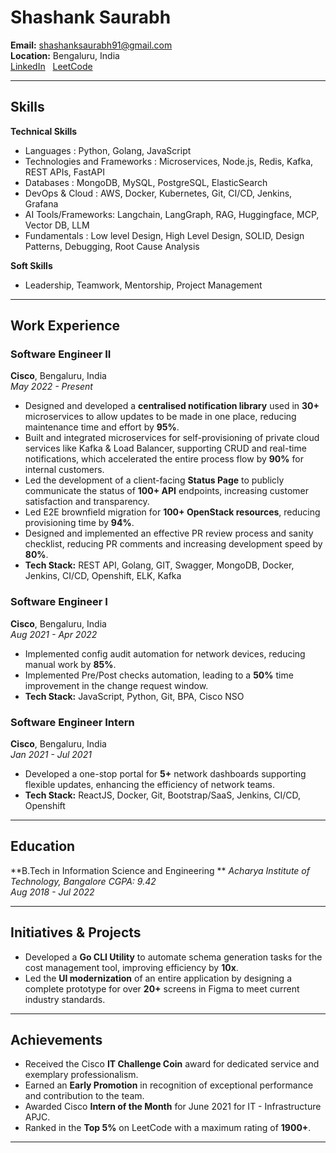 # Shashank Saurabh

**Email:** [shashanksaurabh91@gmail.com](mailto:shashanksaurabh91@gmail.com])   
**Location:** Bengaluru, India  
[LinkedIn](https://www.linkedin.com/in/shashank-saurabh10) &nbsp; [LeetCode](https://leetcode.com/u/shashanksaurabh91/)

---

## Skills

**Technical Skills**

- Languages : Python, Golang, JavaScript
- Technologies and Frameworks : Microservices, Node.js, Redis, Kafka, REST APIs, FastAPI
- Databases : MongoDB, MySQL, PostgreSQL, ElasticSearch
- DevOps & Cloud : AWS, Docker, Kubernetes, Git, CI/CD, Jenkins, Grafana
- AI Tools/Frameworks: Langchain, LangGraph, RAG, Huggingface, MCP, Vector DB, LLM
- Fundamentals : Low level Design, High Level Design, SOLID, Design Patterns, Debugging, Root Cause Analysis

**Soft Skills**

- Leadership, Teamwork, Mentorship, Project Management

---

## Work Experience

### **Software Engineer II**
**Cisco**, Bengaluru, India  
*May 2022 - Present*

- Designed and developed a **centralised notification library** used in **30+** microservices to allow updates to be made in one place, reducing maintenance time and effort by **95%**.
- Built and integrated microservices for self-provisioning of private cloud services like Kafka & Load Balancer, supporting CRUD and real-time notifications, which accelerated the entire process flow by **90%** for internal customers.
- Led the development of a client-facing **Status Page** to publicly communicate the status of **100+ API** endpoints, increasing customer satisfaction and transparency.
- Led E2E brownfield migration for **100+ OpenStack resources**, reducing provisioning time by **94%**.
- Designed and implemented an effective PR review process and sanity checklist, reducing PR comments and increasing development speed by **80%**.
- **Tech Stack:** REST API, Golang, GIT, Swagger, MongoDB, Docker, Jenkins, CI/CD, Openshift, ELK, Kafka

### **Software Engineer I**
**Cisco**, Bengaluru, India  
*Aug 2021 - Apr 2022*

- Implemented config audit automation for network devices, reducing manual work by **85%**.
- Implemented Pre/Post checks automation, leading to a **50%** time improvement in the change request window.
- **Tech Stack:** JavaScript, Python, Git, BPA, Cisco NSO

### **Software Engineer Intern**
**Cisco**, Bengaluru, India  
*Jan 2021 - Jul 2021*

- Developed a one-stop portal for **5+** network dashboards supporting flexible updates, enhancing the efficiency of network teams.
- **Tech Stack:** ReactJS, Docker, Git, Bootstrap/SaaS, Jenkins, CI/CD, Openshift

---

## Education

**B.Tech in Information Science and Engineering **
*Acharya Institute of Technology, Bangalore*
*CGPA: 9.42*  
*Aug 2018 - Jul 2022*

---

## Initiatives & Projects

- Developed a **Go CLI Utility** to automate schema generation tasks for the cost management tool, improving efficiency by **10x**.
- Led the **UI modernization** of an entire application by designing a complete prototype for over **20+** screens in Figma to meet current industry standards.

---

## Achievements

- Received the Cisco **IT Challenge Coin** award for dedicated service and exemplary professionalism.
- Earned an **Early Promotion** in recognition of exceptional performance and contribution to the team.
- Awarded Cisco **Intern of the Month** for June 2021 for IT - Infrastructure APJC.
- Ranked in the **Top 5%** on LeetCode with a maximum rating of **1900+**.

---
